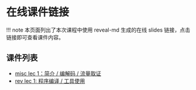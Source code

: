 # 在线课件链接

!!! note
    本页面列出了本次课程中使用 reveal-md 生成的在线 slides 链接，点击链接即可查看课件内容。

## 课件列表

<!-- - [lec 0：课程导论](https://courses.zjusec.com/slides/lec0/) -->
- [misc lec 1：简介 / 编解码 / 流量取证](https://courses.zjusec.com/slides/misc-lec1/)
- [rev lec 1: 程序编译 / 工具使用](http://slides.huaeryi.top/rev_lec1_2025/site/)
<!-- - [misc lec 2：文件 / 图像隐写](https://courses.zjusec.com/slides/misc-lec2/)
- [misc lec 3：流量取证 / 区块链基础](https://courses.zjusec.com/slides/misc-lec3/)
- [rev lec 2：动态调试 / 异架构逆向](https://courses.zjusec.com/slides/rev-lec2/)
- [rev lec 3：异架构逆向拓展/游戏逆向](https://courses.zjusec.com/slides/rev-lec3/) -->
